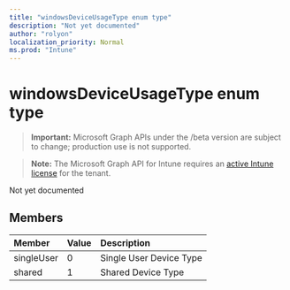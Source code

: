 ```yaml
---
title: "windowsDeviceUsageType enum type"
description: "Not yet documented"
author: "rolyon"
localization_priority: Normal
ms.prod: "Intune"
---
```


# windowsDeviceUsageType enum type

> **Important:** Microsoft Graph APIs under the /beta version are subject to change; production use is not supported.

> **Note:** The Microsoft Graph API for Intune requires an [active Intune license](https://go.microsoft.com/fwlink/?linkid=839381) for the tenant.

Not yet documented

## Members
|Member|Value|Description|
|:---|:---|:---|
|singleUser|0|Single User Device Type|
|shared|1|Shared Device Type|





